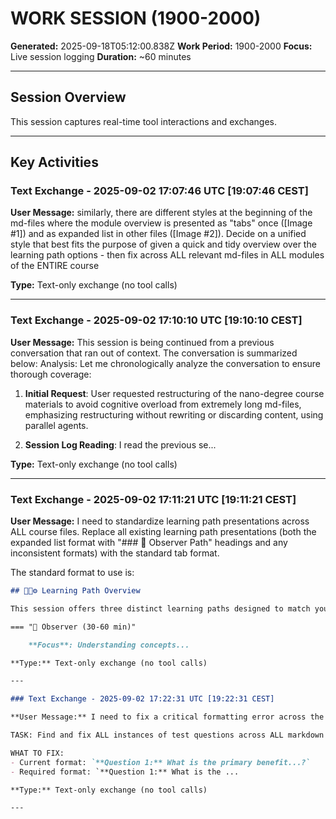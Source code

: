 # WORK SESSION (1900-2000)

**Generated:** 2025-09-18T05:12:00.838Z
**Work Period:** 1900-2000
**Focus:** Live session logging
**Duration:** ~60 minutes

---

## Session Overview

This session captures real-time tool interactions and exchanges.

---

## Key Activities

### Text Exchange - 2025-09-02 17:07:46 UTC [19:07:46 CEST]

**User Message:** similarly, there are different styles at the beginning of the md-files where the module overview is presented as "tabs" once ([Image #1]) and as expanded list in other files ([Image #2]). Decide on a unified style that best fits the purpose of given a quick and tidy overview over the learning path options - then fix across ALL relevant md-files in ALL modules of the ENTIRE course

**Type:** Text-only exchange (no tool calls)

---

### Text Exchange - 2025-09-02 17:10:10 UTC [19:10:10 CEST]

**User Message:** This session is being continued from a previous conversation that ran out of context. The conversation is summarized below:
Analysis:
Let me chronologically analyze the conversation to ensure thorough coverage:

1. **Initial Request**: User requested restructuring of the nano-degree course materials to avoid cognitive overload from extremely long md-files, emphasizing restructuring without rewriting or discarding content, using parallel agents.

2. **Session Log Reading**: I read the previous se...

**Type:** Text-only exchange (no tool calls)

---

### Text Exchange - 2025-09-02 17:11:21 UTC [19:11:21 CEST]

**User Message:** I need to standardize learning path presentations across ALL course files. Replace all existing learning path presentations (both the expanded list format with "### 🎯 Observer Path" headings and any inconsistent formats) with the standard tab format.

The standard format to use is:

```markdown
## 🎯📝⚙️ Learning Path Overview

This session offers three distinct learning paths designed to match your goals and time investment:

=== "🎯 Observer (30-60 min)"

    **Focus**: Understanding concepts...

**Type:** Text-only exchange (no tool calls)

---

### Text Exchange - 2025-09-02 17:22:31 UTC [19:22:31 CEST]

**User Message:** I need to fix a critical formatting error across the ENTIRE course. ALL test questions that follow the pattern "**Question X:** [question text]" are missing the required two trailing spaces that are needed for proper markdown rendering.

TASK: Find and fix ALL instances of test questions across ALL markdown files in the docs-content directory and its subdirectories. 

WHAT TO FIX:
- Current format: `**Question 1:** What is the primary benefit...?`
- Required format: `**Question 1:** What is the ...

**Type:** Text-only exchange (no tool calls)

---

